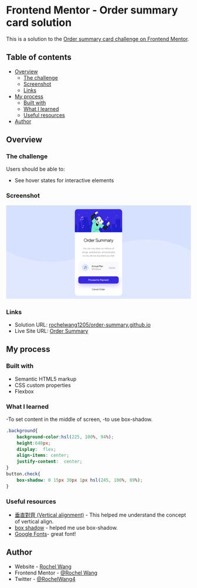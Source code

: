 # Frontend Mentor - Order summary card solution

This is a solution to the [Order summary card challenge on Frontend Mentor](https://www.frontendmentor.io/challenges/order-summary-component-QlPmajDUj). 

## Table of contents

- [Overview](#overview)
  - [The challenge](#the-challenge)
  - [Screenshot](#screenshot)
  - [Links](#links)
- [My process](#my-process)
  - [Built with](#built-with)
  - [What I learned](#what-i-learned)
  - [Useful resources](#useful-resources)
- [Author](#author)


## Overview

### The challenge

Users should be able to:

- See hover states for interactive elements

### Screenshot

![](order-summary/screenshot.png)

### Links

- Solution URL: [rochelwang1205/order-summary.github.io](https://github.com/rochelwang1205/order-summary.github.io)
- Live Site URL: [Order Summary](https://rochelwang1205.github.io/order-summary.github.io/order-summary/index.html)

## My process

### Built with

- Semantic HTML5 markup
- CSS custom properties
- Flexbox

### What I learned

-To set content in the middle of screen,
-to use box-shadow.

```css
.background{
    background-color:hsl(225, 100%, 94%);
    height:648px;
    display:  flex;
    align-items: center;
    justify-content:  center;
}
button.check{
    box-shadow: 0 15px 30px 1px hsl(245, 100%, 89%);
}
```
### Useful resources

- [垂直對齊 (Vertical alignment)](https://bootstrap5.hexschool.com/docs/5.0/utilities/vertical-align/) - This helped me understand the concept of vertical align.
- [box shadow](https://developer.mozilla.org/zh-TW/docs/Web/CSS/box-shadow) - helped me use box-shadow.
- [Google Fonts](https://fonts.google.com/specimen/Red+Hat+Display)- great font!


## Author

- Website - [Rochel Wang](https://github.com/rochelwang1205)
- Frontend Mentor - [@Rochel Wang](https://www.frontendmentor.io/profile/rochelwang1205)
- Twitter - [@RochelWang4](https://twitter.com/RochelWang4)
